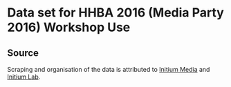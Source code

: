 # Data set for HHBA 2016 (Media Party 2016) Workshop Use

## Source

Scraping and organisation of the data is attributed to [Initium Media](theinitium.com) and [Initium Lab](initiumlab.com).

